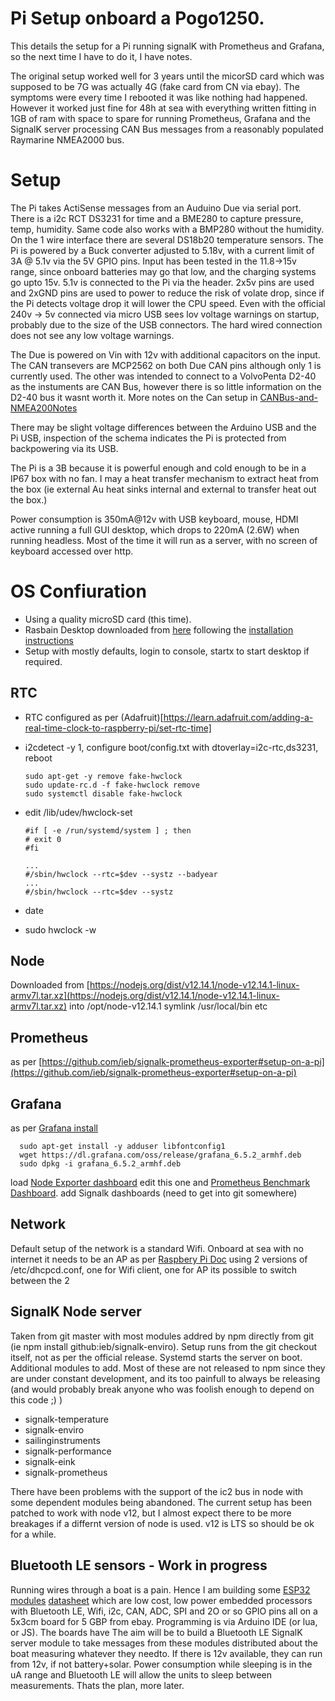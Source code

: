 
# Pi Setup onboard a Pogo1250.

This details the setup for a Pi running signalK with Prometheus and Grafana, so the next time I have to do it, I have notes.

The original setup worked well for 3 years until the micorSD card which was supposed to be 7G was actually 4G (fake card from CN via ebay).
The symptoms were every time I rebooted it was like nothing had happened. However it worked just fine for 48h at sea with everything written
fitting in 1GB of ram with space to spare for running Prometheus, Grafana and the SignalK server processing CAN Bus messages from a reasonably
populated Raymarine NMEA2000 bus.


# Setup

The Pi takes ActiSense messages from an Auduino Due via serial port. There is a i2c RCT DS3231 for time and a BME280 to capture pressure, temp, humidity. Same code also works with a BMP280 without the humidity. On the 1 wire interface there are several DS18b20 temperature sensors. The Pi is powered by a Buck converter adjusted to  5.18v, with a current limit of 3A @ 5.1v via the 5V GPIO pins. Input has been tested in the  11.8->15v range, since onboard batteries may go that low, and the charging systems go upto 15v. 5.1v is connected to the Pi via the header. 2x5v pins are used and 2xGND pins are used to power to reduce the risk of volate drop, since if the Pi detects voltage drop it will lower the CPU speed. Even with the official 240v -> 5v connected via micro USB sees lov voltage warnings on startup, probably due to the size of the USB connectors. The hard wired connection does not see any low voltage warnings.

The Due is powered on Vin with 12v with additional capacitors on the input. The CAN transevers are MCP2562 on both Due CAN pins although only 1 is currently used. The other was intended to connect to a VolvoPenta D2-40 as the instuments are CAN Bus, however there is so
little information on the D2-40 bus it wasnt worth it. More notes on the Can setup in [CANBus-and-NMEA200Notes](CANBus-and-NMEA200Notes.md)

There may be slight voltage differences between the Arduino USB and the Pi USB, inspection of the schema indicates the Pi is protected from backpowering via its USB.

The Pi is a 3B because it is powerful enough and cold enough to be in a IP67 box with no fan. I may a heat transfer mechanism to extract heat from the box (ie external Au heat sinks internal and external to transfer heat out the box.)

Power consumption is 350mA@12v with USB keyboard, mouse, HDMI active  running a full GUI desktop, which drops to 220mA (2.6W) when running headless. Most of the time it will run as a server, with no screen of keyboard accessed over http.

# OS Confiuration

* Using a quality microSD card (this time).
* Rasbain Desktop downloaded from [here](https://www.raspberrypi.org/downloads/raspbian/) following the [installation instructions](https://www.raspberrypi.org/documentation/installation/installing-images/README.md)
* Setup with mostly defaults, login to console, startx to start desktop if required.

## RTC 

* RTC configured as per (Adafruit)[https://learn.adafruit.com/adding-a-real-time-clock-to-raspberry-pi/set-rtc-time]
* i2cdetect -y 1, configure boot/config.txt with dtoverlay=i2c-rtc,ds3231, reboot
 
      sudo apt-get -y remove fake-hwclock
      sudo update-rc.d -f fake-hwclock remove
      sudo systemctl disable fake-hwclock

* edit /lib/udev/hwclock-set

      #if [ -e /run/systemd/system ] ; then  
      # exit 0 
      #fi
    
      ...
      #/sbin/hwclock --rtc=$dev --systz --badyear
      ...
      #/sbin/hwclock --rtc=$dev --systz
      
* date
* sudo hwclock -w
    
## Node

Downloaded from [https://nodejs.org/dist/v12.14.1/node-v12.14.1-linux-armv7l.tar.xz](https://nodejs.org/dist/v12.14.1/node-v12.14.1-linux-armv7l.tar.xz) into /opt/node-v12.14.1 symlink /usr/local/bin etc

## Prometheus

as per [https://github.com/ieb/signalk-prometheus-exporter#setup-on-a-pi](https://github.com/ieb/signalk-prometheus-exporter#setup-on-a-pi)

## Grafana 

as per [Grafana install](https://grafana.com/grafana/download?platform=arm)


      sudo apt-get install -y adduser libfontconfig1
      wget https://dl.grafana.com/oss/release/grafana_6.5.2_armhf.deb
      sudo dpkg -i grafana_6.5.2_armhf.deb
      
load [Node Exporter dashboard](https://grafana.com/grafana/dashboards/11074) edit this one and [Prometheus Benchmark Dashboard](https://grafana.com/grafana/dashboards/9761).
add Signalk dashboards (need to get into git somewhere)

## Network

Default setup of the network is a standard Wifi. Onboard at sea with no internet it needs to be an AP as per [Raspbery Pi Doc](https://www.raspberrypi.org/documentation/configuration/wireless/access-point.md)
using 2 versions of /etc/dhcpcd.conf, one for Wifi client, one for AP its possible to switch between the 2

## SignalK Node server

Taken from git master with most modules addred by npm directly from git (ie npm install github:ieb/signalk-enviro). Setup runs from the git checkout itself, not as per the official release. Systemd starts the server on boot. Additional modules to add. Most of these are not released to npm since they are under constant development, and its too painfull to always be releasing (and would probably break anyone who was foolish enough to depend on this code ;) )

* signalk-temperature
* signalk-enviro
* sailinginstruments
* signalk-performance
* signalk-eink
* signalk-prometheus

There have been problems with the support of the ic2 bus in node with some dependent modules being abandoned. The current setup has been patched to work with node v12, but I almost expect there to be more breakages if a differnt version of node is used. v12 is LTS so should be ok for a while.

## Bluetooth LE sensors - Work in progress

Running wires through a boat is a pain. Hence I am building some [ESP32 modules](https://www.espressif.com/en/products/hardware/esp32/overview) [datasheet](https://www.espressif.com/sites/default/files/documentation/esp32-wroom-32d_esp32-wroom-32u_datasheet_en.pdf) which are low cost, low power embedded processors with Bluetooth LE, Wifi, i2c, CAN, ADC, SPI and 2O or so GPIO pins all on a 5x3cm board for 5 GBP from ebay. Programming is via Arduino IDE (or lua, or JS). The boards have  The aim will be to build a Bluetooth LE SignalK server module to take messages from these modules distributed about the boat measuring whatever they needto. If there is 12v available, they can run from 12v, if not battery+solar. Power consumption while sleeping is in the uA range and Bluetooth LE will allow the units to sleep between measurements. Thats the plan, more later.




